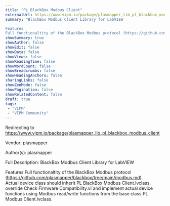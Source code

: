 ```yaml
---
title: "PL BlackBox Modbus Client"
externalUrl: https://www.vipm.io/package/plasmapper_lib_pl_blackbox_modbus_client
summary: "BlackBox Modbus Client Library for LabVIEW

Features
Full functionaltity of the BlackBox Modbus protocol (https://github.com/plasmapper/blackbox/tree/main/modbus.md)."
showSummary: true
showAuthor: false
showEdit: false
showData: false
showViews: false
showReadingTime: false
showWordCount: false
showBreadcrumbs: false
showHeadingAnchors: false
sharingLinks: false
showZenMode: false
showPagination: false
showRelatedContent: false
draft: true
tags:
 - "VIPM"
 - "VIPM Community"
---
```


Redirecting to https://www.vipm.io/package/plasmapper_lib_pl_blackbox_modbus_client

Vendor: plasmapper

Author(s): plasmapper
 
Full Description:
BlackBox Modbus Client Library for LabVIEW

Features
Full functionaltity of the BlackBox Modbus protocol (https://github.com/plasmapper/blackbox/tree/main/modbus.md).  
Actual device class should inherit PL BlackBox Modbus Client.lvclass, override Check Firmware Compatibility.vi`and implement actual device functions using Modbus read/write functions from the base class PL Modbus Client.lvclass.